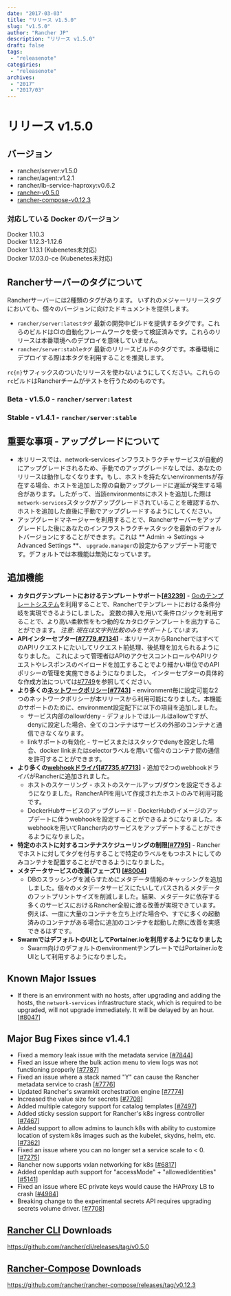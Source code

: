 ```yaml
---
date: "2017-03-03"
title: "リリース v1.5.0"
slug: "v1.5.0"
author: "Rancher JP"
description: "リリース v1.5.0"
draft: false
tags:
 - "releasenote"
categiries:
 - "releasenote"
archives:
 - "2017"
 - "2017/03"
---
```

# リリース v1.5.0

## バージョン
* rancher/server:v1.5.0
* rancher/agent:v1.2.1
* rancher/lb-service-haproxy:v0.6.2
* [rancher-v0.5.0](https://github.com/rancher/cli/releases/tag/v0.5.0)
* [rancher-compose-v0.12.3](https://github.com/rancher/rancher-compose/releases/tag/v0.12.3)

### 対応している Docker のバージョン

Docker 1.10.3  
Docker 1.12.3-1.12.6  
Docker 1.13.1 (Kubenetes未対応)  
Docker 17.03.0-ce (Kubenetes未対応)  

## Rancherサーバーのタグについて

Rancherサーバーには2種類のタグがあります。
いずれのメジャーリリースタグにおいても、個々のバージョンに向けたドキュメントを提供します。

- `rancher/server:latestタグ` 最新の開発中ビルドを提供するタグです。これらのビルドはCIの自動化フレームワークを使って検証済みです。これらのリリースは本番環境へのデプロイを意味していません。
- `rancher/server:stableタグ` 最新のリリースビルドのタグです。本番環境にデプロイする際は本タグを利用することを推奨します。

`rc{n}`サフィックスのついたリリースを使わないようにしてください。これらの`rc`ビルドはRancherチームがテストを行うためのものです。

### Beta - v1.5.0 - `rancher/server:latest`
### Stable - v1.4.1 - `rancher/server:stable`

## 重要な事項 - アップグレードについて
* 本リリースでは、network-servicesインフラストラクチャサービスが自動的にアップグレードされるため、手動でのアップグレードなしでは、あなたのリリースは動作しなくなります。もし、ホストを持たないenvironmentsが存在する場合、ホストを追加した際の自動アップグレードに遅延が発生する場合があります。したがって、当該environmentsにホストを追加した際は`network-services`スタックがアップグレードされていることを確認するか、ホストを追加した直後に手動でアップグレードするようにしてください。
* アップグレードマネージャーを利用することで、Rancherサーバーをアップグレードした後にあなたのインフラストラクチャスタックを最新のデフォルトバージョンにすることができます。これは ** Admin -> Settings -> Advanced Settings **、 `upgrade.manager`の設定からアップデート可能です。デフォルトでは本機能は無効になっています。

## 追加機能
- **カタログテンプレートにおけるテンプレートサポート[[#3239](http://docs.rancher.com/rancher/v1.5/en/cli/variable-interpolation/#templating)]** - [Goのテンプレートシステム](https://golang.org/pkg/text/template/)を利用することで、Rancherでテンプレートにおける条件分岐を実現できるようにしました。
変数の挿入を用いて条件ロジックを利用することで、より高い柔軟性をもつ動的なカタログテンプレートを出力することができます。
    _注意: 現在は文字列比較のみをサポートしています。_
- **APIインターセプター[[#7779](https://github.com/rancher/rancher/issues/7749),[#7134](https://github.com/rancher/rancher/issues/7134)]** - 本リリースからRancherではすべてのAPIリクエストにたいしてリクエスト前処理、後処理を加えられるようになりました。
これによって管理者はAPIのアクセスコントロールやAPIリクエストやレスポンスのペイロードを加工することでより細かい単位でのAPIポリシーの管理を実施できるようになりました。
インターセプターの具体的な作成方法については[#7749](https://github.com/rancher/rancher/issues/7749)を参照してください。
- **より多くの[ネットワークポリシー](http://docs.rancher.com/rancher/v1.5/en/rancher-services/network-policy/)[[#7743](https://github.com/rancher/rancher/issues/7743)]** - environment毎に設定可能な2つのネットワークポリシーが本リリースから利用可能になりました。本機能のサポートのために、environment設定配下に以下の項目を追加しました。
  - サービス内部のallow/deny - デフォルトではルールはallowですが、denyに設定した場合、全てのコンテナはサービスの外部のコンテナと通信できなくなります。
  - linkサポートの有効化 - サービスまたはスタックでdenyを設定した場合、docker linkまたはselectorラベルを用いて個々のコンテナ間の通信を許可することができます。
- **より多くの[webhookドライバ](http://docs.rancher.com/rancher/v1.5/en/cattle/webhook-service/)[[#7735](https://github.com/rancher/rancher/issues/7735),[#7713](https://github.com/rancher/rancher/issues/7713)]** - 追加で2つのwebhookドライバがRancherに追加されました。
  - ホストのスケーリング - ホストのスケールアップ/ダウンを設定できるようになりました。RancherAPIを用いて作成されたホストのみで利用可能です。
  - DockerHubサービスのアップグレード - DockerHubのイメージのアップデートに伴うwebhookを設定することができるようになりました。本webhookを用いてRancher内のサービスをアップデートすることができるようになりました。
- **特定のホストに対するコンテナスケジューリングの制限[[#7795](https://github.com/rancher/rancher/issues/7795)]** - Rancherでホストに対してタグを付与することで特定のラベルをもつホストにしてのみコンテナを配置することができるようになりました。
- **メタデータサービスの改善(フェーズ1) [[#8004](https://github.com/rancher/rancher/issues/8004)]** 
  - DBのスラッシングを減らすためにメタデータ情報のキャッシングを追加しました。個々のメタデータサービスにたいしてパスされるメタデータのフットプリントサイズを削減しました。結果、メタデータに依存する多くのサービスにおけるRancher全般に渡る改善が実現できています。例えば、一度に大量のコンテナを立ち上げた場合や、すでに多くの起動済みのコンテナがある場合に追加のコンテナを起動した際に改善を実感できるはずです。
- **SwarmではデフォルトのUIとしてPortainer.ioを利用するようになりました**
  - Swarm向けのデフォルトのenvironmentテンプレートではPortainer.ioをUIとして利用するようになりました。

## Known Major Issues
- If there is an environment with no hosts, after upgrading and adding the hosts, the `network-services` infrastructure stack, which is required to be upgraded, will not upgrade immediately. It will be delayed by an hour. [[#8047](https://github.com/rancher/rancher/issues/8047)]

## Major Bug Fixes since v1.4.1
- Fixed a memory leak issue with the metadata service  [[#7844](https://github.com/rancher/rancher/issues/7844)]
- Fixed an issue where the bulk action menu to view logs was not functioning properly [[#7787](https://github.com/rancher/rancher/issues/7787)]
- Fixed an issue where a stack named "Y" can cause the Rancher metadata service to crash [[#7776](https://github.com/rancher/rancher/issues/7776)]
- Updated Rancher's swarmkit orchestration engine [[#7774](https://github.com/rancher/rancher/issues/7774)]
- Increased the value size for secrets [[#7708](https://github.com/rancher/rancher/issues/7708)]
- Added multiple category support for catalog templates [[#7497](https://github.com/rancher/rancher/issues/7497)]
- Added sticky session support for Rancher's k8s ingress controller [[#7467](https://github.com/rancher/rancher/issues/7467)]
- Added support to allow admins to launch k8s with ability to customize location of system k8s images such as the kubelet, skydns, helm, etc. [[#7362](https://github.com/rancher/rancher/issues/7362)]
- Fixed an issue where you can no longer set a service scale to < 0. [[#7275](https://github.com/rancher/rancher/issues/7275)]
- Rancher now supports vxlan networking for k8s [[#6817](https://github.com/rancher/rancher/issues/6817)]
- Added openldap auth support for "accessMode" + "allowedIdentities" [[#5141](https://github.com/rancher/rancher/issues/5141)]
- Fixed an issue where EC private keys would cause the HAProxy LB to crash [[#4984](https://github.com/rancher/rancher/issues/4984)]
- Breaking change to the experimental secrets API  requires upgrading secrets volume driver. [[#7708](https://github.com/rancher/rancher/issues/7708)]

## [Rancher CLI](http://docs.rancher.com/rancher/v1.5/en/cli/) Downloads

https://github.com/rancher/cli/releases/tag/v0.5.0

## [Rancher-Compose](http://docs.rancher.com/rancher/v1.5/en/cattle/rancher-compose/) Downloads

https://github.com/rancher/rancher-compose/releases/tag/v0.12.3